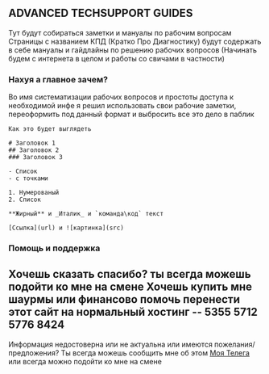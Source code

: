 ## ADVANCED TECHSUPPORT GUIDES

Тут будут собираться заметки и мануалы по рабочим вопросам
Страницы с названием КПД (Кратко Про Диагностику) будут содержать в себе мануалы и гайдлайны по решению рабочих вопросов (Начинать будем с интернета в целом и работы со свичами в частности)

### Нахуя а главное зачем?

Во имя систематизации рабочих вопросов и простоты доступа к необходимой инфе я решил использовать свои рабочие заметки, переоформить под данный формат и выбросить все это дело в паблик

```
Как это будет выглядеть

# Заголовок 1
## Заголовок 2
### Заголовок 3

- Список
- с точками

1. Нумерованый
2. Список

**Жирный** и _Италик_ и `команда\код` текст

[Ссылка](url) и ![картинка](src)
```

### Помощь и поддержка

Хочешь сказать спасибо? ты всегда можешь подойти ко мне на смене
Хочешь купить мне шаурмы или финансово помочь перенести этот сайт на нормальный хостинг -- 5355 5712 5776 8424
--------
Информация недостоверна или не актуальна или имеются пожелания/предложения? Ты всегда можешь сообщить мне об этом [Моя Телега](https://t.me/tme3arkk4) или всегда можно подойти ко мне на смене
